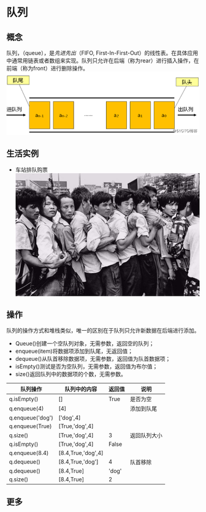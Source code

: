# 队列

## 概念
队列，（queue），是*先进先出*（FIFO, First-In-First-Out）的线性表。在具体应用中通常用链表或者数组来实现。队列只允许在后端（称为rear）进行插入操作，在前端（称为front）进行删除操作。
![先进先出](img/queue.png)

## 生活实例
- 车站排队购票
![春运排队](img/queue-example.jpg)

## 操作
队列的操作方式和堆栈类似，唯一的区别在于队列只允许新数据在后端进行添加。  
- Queue()创建一个空队列对象，无需参数，返回空的队列；
- enqueue(item)将数据项添加到队尾，无返回值；
- dequeue()从队首移除数据项，无需参数，返回值为队首数据项；
- isEmpty()测试是否为空队列，无需参数，返回值为布尔值；
- size()返回队列中的数据项的个数，无需参数。

| 队列操作     | 队列中的内容 | 返回值 | 说明       |
| ---------------- | ------------------ | ------ | ------------ |
| q.isEmpty()      | []                 | True   | 是否为空 |
| q.enqueue(4)     | [4]                |        | 添加到队尾 |
| q.enqueue('dog') | ['dog',4]          |        |              |
| q.enqueue(True)  | [True,'dog',4]     |        |              |
| q.size()         | [True,'dog',4]     | 3      | 返回队列大小 |
| q.isEmpty()      | [True,'dog',4]     | False  |              |
| q.enqueue(8.4)   | [8.4,True,'dog',4] |        |              |
| q.dequeue()      | [8.4,True,'dog']   | 4      | 队首移除 |
| q.dequeue()      | [8.4,True]         | 'dog'  |              |
| q.size()         | [8.4,True]         | 2      |              |

## 更多
